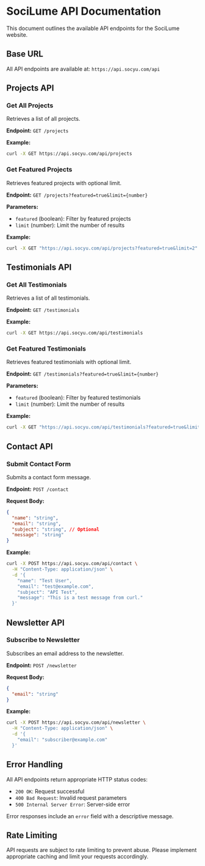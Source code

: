 # SociLume API Documentation

This document outlines the available API endpoints for the SociLume website.

## Base URL

All API endpoints are available at: `https://api.socyu.com/api`

## Projects API

### Get All Projects

Retrieves a list of all projects.

**Endpoint:** `GET /projects`

**Example:**
```bash
curl -X GET https://api.socyu.com/api/projects
```

### Get Featured Projects

Retrieves featured projects with optional limit.

**Endpoint:** `GET /projects?featured=true&limit={number}`

**Parameters:**
- `featured` (boolean): Filter by featured projects
- `limit` (number): Limit the number of results

**Example:**
```bash
curl -X GET "https://api.socyu.com/api/projects?featured=true&limit=2"
```

## Testimonials API

### Get All Testimonials

Retrieves a list of all testimonials.

**Endpoint:** `GET /testimonials`

**Example:**
```bash
curl -X GET https://api.socyu.com/api/testimonials
```

### Get Featured Testimonials

Retrieves featured testimonials with optional limit.

**Endpoint:** `GET /testimonials?featured=true&limit={number}`

**Parameters:**
- `featured` (boolean): Filter by featured testimonials
- `limit` (number): Limit the number of results

**Example:**
```bash
curl -X GET "https://api.socyu.com/api/testimonials?featured=true&limit=1"
```

## Contact API

### Submit Contact Form

Submits a contact form message.

**Endpoint:** `POST /contact`

**Request Body:**
```json
{
  "name": "string",
  "email": "string",
  "subject": "string", // Optional
  "message": "string"
}
```

**Example:**
```bash
curl -X POST https://api.socyu.com/api/contact \
  -H "Content-Type: application/json" \
  -d '{
    "name": "Test User",
    "email": "test@example.com",
    "subject": "API Test",
    "message": "This is a test message from curl."
  }'
```

## Newsletter API

### Subscribe to Newsletter

Subscribes an email address to the newsletter.

**Endpoint:** `POST /newsletter`

**Request Body:**
```json
{
  "email": "string"
}
```

**Example:**
```bash
curl -X POST https://api.socyu.com/api/newsletter \
  -H "Content-Type: application/json" \
  -d '{
    "email": "subscriber@example.com"
  }'
```

## Error Handling

All API endpoints return appropriate HTTP status codes:

- `200 OK`: Request successful
- `400 Bad Request`: Invalid request parameters
- `500 Internal Server Error`: Server-side error

Error responses include an `error` field with a descriptive message.

## Rate Limiting

API requests are subject to rate limiting to prevent abuse. Please implement appropriate caching and limit your requests accordingly. 